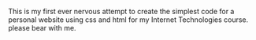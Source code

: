 This is my first ever nervous attempt to create the simplest code for a personal website using css and html for my Internet Technologies course. please bear with me.
